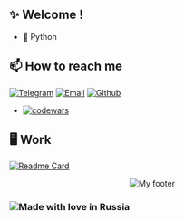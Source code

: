 ## ✨ Welcome !</h2>

- 🐍 Python 


## 📫 How to reach me

[![Telegram](https://img.shields.io/static/v1?style=for-the-badge&logo=telegram&message=telegram&label=&color=4165a3&labelColor=000000)](https://t.me/KhamzinAdel)
[![Email](https://img.shields.io/static/v1?style=for-the-badge&logo=gmail&message=Email&label=&color=e8203b&labelColor=000000)](mailto:khamzin.adel@mail.ru)
[![Github](https://img.shields.io/static/v1?style=for-the-badge&logo=github&message=GitHub&label=&color=8b32b8&labelColor=000000)](https://github.com/KhamzinAdel)
- [![codewars](https://www.codewars.com/users/Khamzin/badges/micro)](https://www.codewars.com/users/Khamzin) 

## 🖥 Work

[![Readme Card](https://github-readme-stats.vercel.app/api/pin/?username=KhamzinAdel&repo=Store&bg_color=0d1116&title_color=ce09ec&text_color=a4aacb&icon_color=007ec6)](https://github.com/KhamzinAdel/store)




<div align="center">
<img src="https://github.com/KhamzinAdel/KhamzinAdel/blob/main/image/footer.gif" alt="My footer"  />
</div>


### ![Made with love in Russia](https://madewithlove.now.sh/ru?heart=true&colorA=%23000000&template=for-the-badge)

